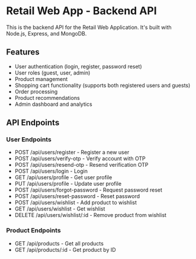# Retail Web App - Backend API

This is the backend API for the Retail Web Application. It's built with Node.js, Express, and MongoDB.

## Features

- User authentication (login, register, password reset)
- User roles (guest, user, admin)
- Product management
- Shopping cart functionality (supports both registered users and guests)
- Order processing
- Product recommendations
- Admin dashboard and analytics

## API Endpoints

### User Endpoints
- POST /api/users/register - Register a new user
- POST /api/users/verify-otp - Verify account with OTP
- POST /api/users/resend-otp - Resend verification OTP
- POST /api/users/login - Login
- GET /api/users/profile - Get user profile
- PUT /api/users/profile - Update user profile
- POST /api/users/forgot-password - Request password reset
- POST /api/users/reset-password - Reset password
- POST /api/users/wishlist - Add product to wishlist
- GET /api/users/wishlist - Get wishlist
- DELETE /api/users/wishlist/:id - Remove product from wishlist

### Product Endpoints
- GET /api/products - Get all products
- GET /api/products/:id - Get product by ID

### Cart Endpoints
- POST /api/cart/add - Add product to cart (works for both users and guests)
- GET /api/cart - Get cart (works for both users and guests)
- PUT /api/cart/update - Update cart item
- DELETE /api/cart/remove - Remove item from cart
- DELETE /api/cart/clear - Clear cart
- POST /api/cart/merge - Merge guest cart into user cart

### Order Endpoints
- POST /api/orders - Create order (works for both users and guests)
- GET /api/orders/myorders - Get user's orders
- GET /api/orders/:id - Get order by ID
- GET /api/orders/guest/:id/:email - Get guest order

### Admin Endpoints
- GET /api/admin/users - Get all users
- GET /api/admin/users/:id - Get user by ID
- PUT /api/admin/users/:id - Update user
- DELETE /api/admin/users/:id - Delete user
- GET /api/admin/products - Get all products
- DELETE /api/admin/products/:id - Delete product
- GET /api/admin/orders - Get all orders
- PUT /api/admin/orders/:id - Update order status
- GET /api/admin/dashboard - Get dashboard statistics
- GET /api/admin/reports/sales - Get sales reports
- GET /api/admin/reports/top-products - Get top products
- GET /api/admin/reports/user-analytics - Get user analytics

### Analytics Endpoints
- POST /api/analytics/track - Track user behavior
- GET /api/analytics/recommendations - Get personalized recommendations
- GET /api/analytics/popular - Get popular products
- GET /api/analytics/related/:productId - Get related products

## Setup Instructions

1. Clone this repository
2. Install dependencies with `npm install`
3. Create a `.env` file based on the `.env.example` template
4. Start the server with `npm start` or `npm run dev` for development

## Environment Variables

The following environment variables need to be configured:

- PORT - Port number for the server (default: 5000)
- MONGO_URI - MongoDB connection string
- JWT_SECRET - Secret key for JWT token generation
- EMAIL_USER - Email for sending notifications
- EMAIL_PASS - Password for the email account

## Technologies Used

- Node.js
- Express.js
- MongoDB & Mongoose
- JWT for authentication
- Bcrypt for password hashing
- Nodemailer for email sending 
